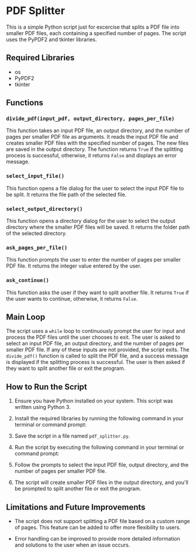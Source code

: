 # PDF Splitter

This is a simple Python script just for excercise that splits a PDF file into smaller PDF files, each containing a specified number of pages. The script uses the PyPDF2 and tkinter libraries.

## Required Libraries

- os
- PyPDF2
- tkinter

## Functions

### `divide_pdf(input_pdf, output_directory, pages_per_file)`

This function takes an input PDF file, an output directory, and the number of pages per smaller PDF file as arguments. It reads the input PDF file and creates smaller PDF files with the specified number of pages. The new files are saved in the output directory. The function returns `True` if the splitting process is successful, otherwise, it returns `False` and displays an error message.

### `select_input_file()`

This function opens a file dialog for the user to select the input PDF file to be split. It returns the file path of the selected file.

### `select_output_directory()`

This function opens a directory dialog for the user to select the output directory where the smaller PDF files will be saved. It returns the folder path of the selected directory.

### `ask_pages_per_file()`

This function prompts the user to enter the number of pages per smaller PDF file. It returns the integer value entered by the user.

### `ask_continue()`

This function asks the user if they want to split another file. It returns `True` if the user wants to continue, otherwise, it returns `False`.

## Main Loop

The script uses a `while` loop to continuously prompt the user for input and process the PDF files until the user chooses to exit. The user is asked to select an input PDF file, an output directory, and the number of pages per smaller PDF file. If any of these inputs are not provided, the script exits. The `divide_pdf()` function is called to split the PDF file, and a success message is displayed if the splitting process is successful. The user is then asked if they want to split another file or exit the program.

## How to Run the Script

1. Ensure you have Python installed on your system. This script was written using Python 3.

2. Install the required libraries by running the following command in your terminal or command prompt:

3. Save the script in a file named `pdf_splitter.py`.

4. Run the script by executing the following command in your terminal or command prompt:

5. Follow the prompts to select the input PDF file, output directory, and the number of pages per smaller PDF file.

6. The script will create smaller PDF files in the output directory, and you'll be prompted to split another file or exit the program.

## Limitations and Future Improvements

- The script does not support splitting a PDF file based on a custom range of pages. This feature can be added to offer more flexibility to users.

- Error handling can be improved to provide more detailed information and solutions to the user when an issue occurs.
